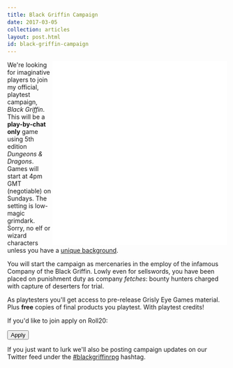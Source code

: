```yaml
---
title: Black Griffin Campaign
date: 2017-03-05
collection: articles
layout: post.html
id: black-griffin-campaign
---
```

<img src="/images/black-griffin.png" style="max-width: 400px; float: right">

<p>We're looking for imaginative players to join my official, playtest campaign, <em>Black Griffin</em>. This will be a <strong>play-by-chat only</strong> game using 5th edition <em>Dungeons &amp; Dragons</em>. Games will start at 4pm GMT (negotiable) on Sundays. The setting is low-magic grimdark. Sorry, no elf or wizard characters unless you have a <a href="unique-backgrounds.html">unique background</a>.</p>

<p>You will start the campaign as mercenaries in the employ of the infamous Company of the Black Griffin. Lowly even for sellswords, you have been placed on punishment duty as company <em>fetches</em>: bounty hunters charged with capture of deserters for trial.</p>

<p>As playtesters you'll get access to pre-release Grisly Eye Games material. Plus <strong>free</strong> copies of final products you playtest. With playtest credits!</p>

<p>If you'd like to join apply on Roll20:</p>

<form method="get" action="https://app.roll20.net/lfg/listing/78977/black-griffin" target="_blank">
  <button>Apply</button>
</form>

<p>If you just want to lurk we'll also be posting campaign updates on our Twitter feed under the <a href="https://twitter.com/hashtag/blackgriffinrpg">#blackgriffinrpg</a> hashtag.</p>
